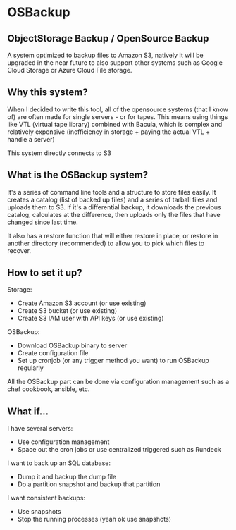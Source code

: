 # OSBackup

## ObjectStorage Backup / OpenSource Backup

A system optimized to backup files to Amazon S3, natively
It will be upgraded in the near future to also support other systems such as Google Cloud Storage or Azure Cloud File storage.

## Why this system?

When I decided to write this tool, all of the opensource systems (that I know of) are often made for single servers - or for tapes. This means using things like VTL (virtual tape library) combined with Bacula, which is complex and relatively expensive (inefficiency in storage + paying the actual VTL + handle a server)

This system directly connects to S3

## What is the OSBackup system?

It's a series of command line tools and a structure to store files easily.
It creates a catalog (list of backed up files) and a series of tarball files and uploads them to S3.
If it's a differential backup, it downloads the previous catalog, calculates at the difference, then uploads only the files that have changed since last time.

It also has a restore function that will either restore in place, or restore in another directory (recommended) to allow you to pick which files to recover.

## How to set it up?

Storage:
- Create Amazon S3 account (or use existing)
- Create S3 bucket (or use existing)
- Create S3 IAM user with API keys (or use existing)

OSBackup:
- Download OSBackup binary to server
- Create configuration file
- Set up cronjob (or any trigger method you want) to run OSBackup regularly

All the OSBackup part can be done via configuration management such as a chef cookbook, ansible, etc.

## What if...

I have several servers:
- Use configuration management
- Space out the cron jobs or use centralized triggered such as Rundeck

I want to back up an SQL database:
- Dump it and backup the dump file
- Do a partition snapshot and backup that partition

I want consistent backups:
- Use snapshots
- Stop the running processes (yeah ok use snapshots)
